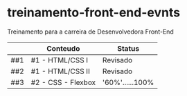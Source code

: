 # treinamento-front-end-evnts
Treinamento para a carreira de Desenvolvedora Front-End

|                |**Conteudo**                   |**Status**                   |
|----------------|-------------------------------|-----------------------------|
|##1             |#1 - HTML/CSS I                |Revisado                     |
|##2             |#1 - HTML/CSS II               |Revisado                     |
|##3             |#2 - CSS - Flexbox             |'60%'......100%              |

